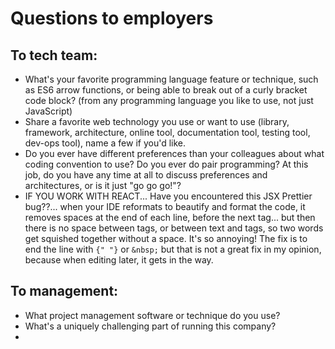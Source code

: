 # Questions to employers

## To tech team:

* What's your favorite programming language feature or technique, such as ES6 arrow functions, or being able to break out of a curly bracket code block? \(from any programming language you like to use, not just JavaScript\)
* Share a favorite web technology you use or want to use \(library, framework, architecture, online tool, documentation tool, testing tool, dev-ops tool\), name a few if you'd like.
* Do you ever have different preferences than your colleagues about what coding convention to use? Do you ever do pair programming? At this job, do you have any time at all to discuss preferences and architectures, or is it just "go go go!"?
* IF YOU WORK WITH REACT... Have you encountered this JSX Prettier bug??... when your IDE reformats to beautify and format the code, it removes spaces at the end of each line, before the next tag... but then there is no space between tags, or between text and tags, so two words get squished together without a space. It's so annoying! The fix is to end the line with `{" "}` or `&nbsp;` but that is not a great fix in my opinion, because when editing later, it gets in the way.

## To management:

* What project management software or technique do you use?
* What's a uniquely challenging part of running this company?
* 


